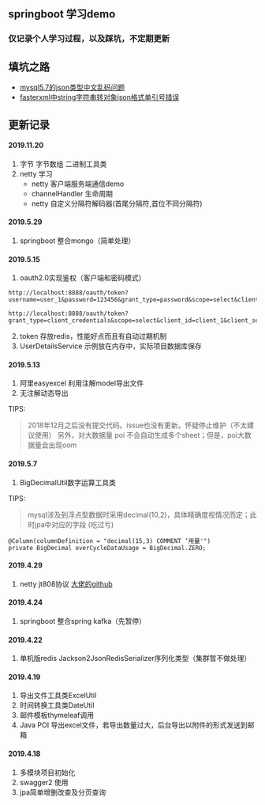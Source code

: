 ## springboot 学习demo

### 仅记录个人学习过程，以及踩坑，不定期更新

## 填坑之路
- [mysql5.7的json类型中文乱码问题](https://www.jianshu.com/p/5bcf37b76d3c)
- [fasterxml中string字符串转对象json格式单引号错误](https://www.jianshu.com/p/7d6f8926710d)

## 更新记录


#### 2019.11.20
1. 字节 字节数组 二进制工具类
2. netty 学习
    - netty 客户端服务端通信demo
    - channelHandler 生命周期
    - netty 自定义分隔符解码器(首尾分隔符,首位不同分隔符)


#### 2019.5.29
1. springboot 整合mongo（简单处理）

#### 2019.5.15
1. oauth2.0实现鉴权（客户端和密码模式）
```
http://localhost:8888/oauth/token?username=user_1&password=123456&grant_type=password&scope=select&client_id=client_2&client_secret=123456

http://localhost:8888/oauth/token?grant_type=client_credentials&scope=select&client_id=client_1&client_secret=123456
```
2. token 存放redis，性能好点而且有自动过期机制
3. UserDetailsService 示例放在内存中，实际项目数据库保存

#### 2019.5.13
1. 阿里easyexcel 利用注解model导出文件
2. 无注解动态导出

TIPS: 
> 2018年12月之后没有提交代码。issue也没有更新。怀疑停止维护（不太建议使用）
> 另外，对大数据量 poi 不会自动生成多个sheet；但是，poi大数据量会出现oom


#### 2019.5.7
1. BigDecimalUtil数字运算工具类

TIPS:
 > mysql涉及到浮点型数据时采用decimal(10,2)，具体精确度视情况而定；此时jpa中对应的字段 (吃过亏)
```
@Column(columnDefinition = "decimal(15,3) COMMENT ‘用量'")
private BigDecimal overCycleDataUsage = BigDecimal.ZERO;
```

#### 2019.4.29
1. netty jt808协议 [大佬的github](https://github.com/hylexus/jt-808-protocol)

#### 2019.4.24
1. springboot 整合spring kafka（先暂停）


#### 2019.4.22
1. 单机版redis Jackson2JsonRedisSerializer序列化类型（集群暂不做处理）

#### 2019.4.19
1. 导出文件工具类ExcelUtil
2. 时间转换工具类DateUtil
3. 邮件模板thymeleaf调用
4. Java POI 导出excel文件，若导出数量过大，后台导出以附件的形式发送到邮箱

#### 2019.4.18
1. 多模块项目初始化
2. swagger2 使用
3. jpa简单增删改查及分页查询




